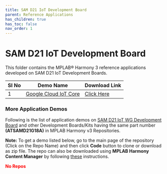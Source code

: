 ```yaml
---
title: SAM D21 IoT Development Board
parent: Reference Applications
has_children: true
has_toc: false
nav_order: 1
---
```

# SAM D21 IoT Development Board

This folder contains the MPLAB® Harmony 3 reference applications developed on SAM D21 IoT Development Boards.

|SI No| Demo Name | Download Link |
| --- | --- | -- |
| 1 | [Google Cloud IoT Core](./google_cloud_iot_core/readme.md) | [Click Here](https://github.com/MicrochipTech/MPLAB-Harmony-Reference-Apps/releases/latest/download/google_cloud_iot_core.zip) |

### More Application Demos

Following is the list of application demos on [SAM D21 IoT WG Development Board](https://www.microchip.com/DevelopmentTools/ProductDetails/EV75S95A) and other Development Boards/Kits having the same part number **(ATSAMD21G18A)** in MPLAB Harmony v3 Repositories.

**Note:** To get a demo listed below, go to the main page of the repository (Click on the Repo Name) and then click **Code** button to clone or download as zip file. The repo can also be downloaded using **MPLAB Harmony Content Manager** by following [these](https://microchip-mplab-harmony.github.io/contentmanager/) instructions.  





[comment]:#ListStart

<span style = "color:red"> **No Repos** </span>



[comment]:#ListEnd


